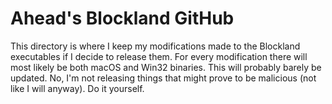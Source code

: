 # Ahead's Blockland GitHub

This directory is where I keep my modifications made to the Blockland executables if I decide to release them. For every modification there will most likely be both macOS and Win32 binaries. This will probably barely be updated.
No, I'm not releasing things that might prove to be malicious (not like I will anyway). Do it yourself.
